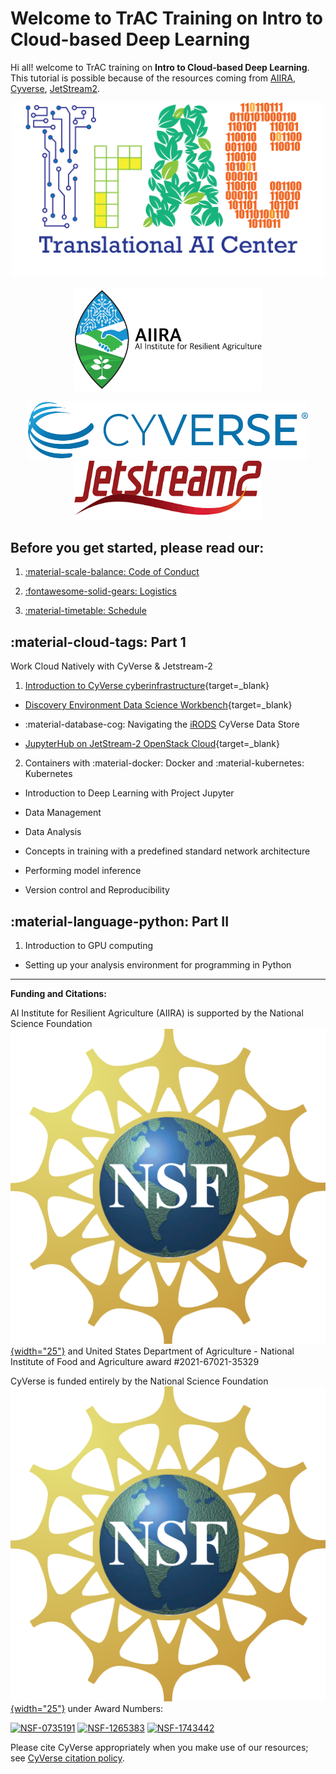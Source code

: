 
# Welcome to TrAC Training on Intro to Cloud-based Deep Learning

Hi all! welcome to TrAC training on **Intro to Cloud-based Deep Learning**. This tutorial is possible because of the resources coming from [AIIRA](https://aiira.iastate.edu/), [Cyverse](https://cyverse.org/), [JetStream2](https://jetstream-cloud.org/). 

<p align="center">
  <img width="500" src="assets/logo.png">
</p>

<p align="center">
  <img width="300" src="assets/aiira.png">
</p>


<p align="center">
  <img width="450" src="assets/de/logos/cyverse_logo_2022.png">
  <span> </span>
  <img width="300" src="assets/jetstream2.png">
</p>


<!-- 
![!CyVerse Learning Center](assets/de/logos/cyverse_logo_2022.png "CyVerse Learning Center"){ width="450" } 
![JS2](assets/jetstream2.png){ width="300"}
 -->

## Before you get started, please read our:

1. [:material-scale-balance: Code of Conduct](./getting_started/code_conduct.md)

2. [:fontawesome-solid-gears: Logistics](./getting_started/logistics.md)

3. [:material-timetable: Schedule](./getting_started/schedule.md)

## :material-cloud-tags: Part 1 

Work Cloud Natively with CyVerse & Jetstream-2

1. [Introduction to CyVerse cyberinfrastructure](https://learning.cyverse.org){target=_blank} 

  * [Discovery Environment Data Science Workbench](https://de.cyverse.org){target=_blank}

  * :material-database-cog: Navigating the [iRODS](https://irods.org) CyVerse Data Store

  * [JupyterHub on JetStream-2 OpenStack Cloud](http://tractrain2022.cyverse.org/){target=_blank}

2. Containers with :material-docker: Docker and :material-kubernetes: Kubernetes

  * Introduction to Deep Learning with Project Jupyter 

  * Data Management 

  * Data Analysis 
  
  * Concepts in training with a predefined standard network architecture 

  * Performing model inference

  * Version control and Reproducibility 

## :material-language-python: Part II

1. Introduction to GPU computing 

  * Setting up your analysis environment for programming in Python 

-----------------------------------------------------------------------

**Funding and Citations:**

AI Institute for Resilient Agriculture (AIIRA) is supported by the National Science Foundation [![NSF](assets/nsf.png){width="25"}](https://nsf.gov) and United States Department of Agriculture - National Institute of Food and Agriculture award \#2021-67021-35329

CyVerse is funded entirely by the National Science Foundation [![NSF](assets/nsf.png){width="25"}](https://nsf.gov) under Award Numbers:

[![NSF-0735191](https://img.shields.io/badge/NSF-0735191-blue.svg)](https://www.nsf.gov/awardsearch/showAward?AWD_ID=0735191)  [![NSF-1265383](https://img.shields.io/badge/NSF-1265383-blue.svg)](https://www.nsf.gov/awardsearch/showAward?AWD_ID=1265383)  [![NSF-1743442](https://img.shields.io/badge/NSF-1743442-blue.svg)](https://www.nsf.gov/awardsearch/showAward?AWD_ID=1743442)

Please cite CyVerse appropriately when you make use of our resources; see [CyVerse citation policy](https://cyverse.org/policies/cite-cyverse).

